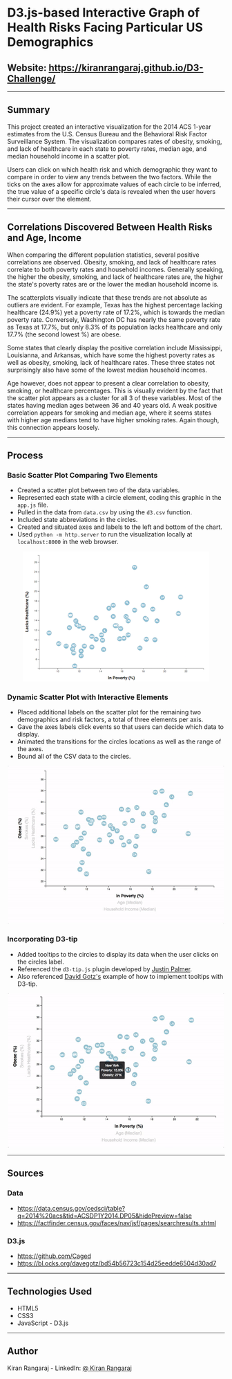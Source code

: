 # D3.js-based Interactive Graph of Health Risks Facing Particular US Demographics   
## Website: https://kiranrangaraj.github.io/D3-Challenge/

---

## Summary ##

This project created an interactive visualization for the 2014 ACS 1-year estimates from the U.S. Census Bureau and the Behavioral Risk Factor Surveillance System. The visualization compares rates of obesity, smoking, and lack of healthcare in each state to poverty rates, median age, and median household income in a scatter plot. 

Users can click on which health risk and which demographic they want to compare in order to view any trends between the two factors. While the ticks on the axes allow for approximate values of each circle to be inferred, the true value of a specific circle's data is revealed when the user hovers their cursor over the element.

---

## Correlations Discovered Between Health Risks and Age, Income ##

When comparing the different population statistics, several positive correlations are observed. Obesity, smoking, and lack of healthcare rates correlate to both poverty rates and household incomes. Generally speaking, the higher the obesity, smoking, and lack of healthcare rates are, the higher the state's poverty rates are or the lower the median household income is.

The scatterplots visually indicate that these trends are not absolute as outliers are evident. For example, Texas has the highest percentage lacking healthcare (24.9%) yet a poverty rate of 17.2%, which is towards the median poverty rate. Conversely, Washington DC has nearly the same poverty rate as Texas at 17.7%, but only 8.3% of its population lacks healthcare and only 17.7% (the second lowest %) are obese.

Some states that clearly display the positive correlation include Mississippi, Louisianna, and Arkansas, which have some the highest poverty rates as well as obesity, smoking, lack of healthcare rates. These three states not surprisingly also have some of the lowest median household incomes.

Age however, does not appear to present a clear correlation to obesity, smoking, or healthcare percentages. This is visually evident by the fact that the scatter plot appears as a cluster for all 3 of these variables. Most of the states having median ages between 36 and 40 years old. A weak positive correlation appears for smoking and median age, where it seems states with higher age medians tend to have higher smoking rates. Again though, this connection appears loosely.

---

## Process ##

### Basic Scatter Plot Comparing Two Elements
* Created a scatter plot between two of the data variables.
* Represented each state with a circle element, coding this graphic in the `app.js` file.
* Pulled in the data from `data.csv` by using the `d3.csv` function.
* Included state abbreviations in the circles.
* Created and situated axes and labels to the left and bottom of the chart.
* Used `python -m http.server` to run the visualization locally at `localhost:8000` in the web browser.

<p align="center">
  <img src="Images/4-scatter.jpg" width="430">
</p>

### Dynamic Scatter Plot with Interactive Elements
* Placed additional labels on the scatter plot for the remaining two demographics and risk factors, a total of three elements per axis.
* Gave the axes labels click events so that users can decide which data to display.
* Animated the transitions for the circles locations as well as the range of the axes.
* Bound all of the CSV data to the circles.

<p align="center">
  <img src="Images/7-animated-scatter.gif" width="500">
</p>

### Incorporating D3-tip
* Added tooltips to the circles to display its data when the user clicks on the circles label.
* Referenced the `d3-tip.js` plugin developed by [Justin Palmer](https://github.com/Caged).
* Also referenced [David Gotz's](https://bl.ocks.org/davegotz/bd54b56723c154d25eedde6504d30ad7) example of how to implement tooltips with D3-tip.

<p align="center">
  <img src="Images/8-tooltip.gif" width="500">
</p>

---

## Sources ##
### Data
* https://data.census.gov/cedsci/table?q=2014%20acs&tid=ACSDP1Y2014.DP05&hidePreview=false
* https://factfinder.census.gov/faces/nav/jsf/pages/searchresults.xhtml
### D3.js
* https://github.com/Caged
* https://bl.ocks.org/davegotz/bd54b56723c154d25eedde6504d30ad7

---

## Technologies Used ##
* HTML5
* CSS3
* JavaScript - D3.js

---

## Author ##
Kiran Rangaraj - LinkedIn: [@ Kiran Rangaraj](https://www.linkedin.com/in/kiranrangaraj/)
